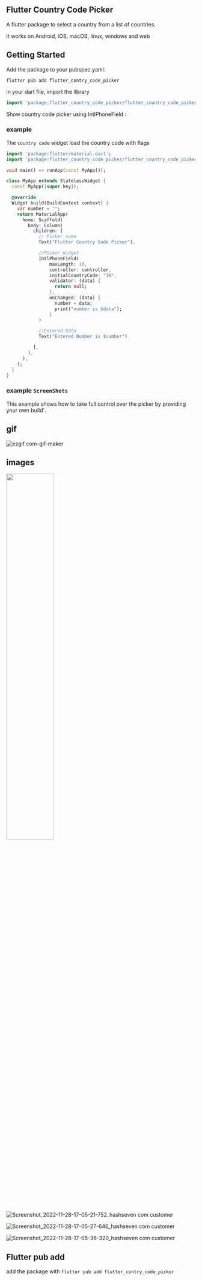 ## Flutter Country Code Picker

A flutter package to select a country from a list of countries.

It works on Android, iOS, macOS, linux, windows and web

## Getting Started

Add the package to your pubspec.yaml:

`flutter pub add flutter_contry_code_picker`

in your dart file, import the library
```dart
import 'package:flutter_country_code_picker/flutter_country_code_picker.dart';
```

Show country code picker using IntlPhoneField :

### example

The `country code` widget load the country code with flags

```dart
import 'package:flutter/material.dart';
import 'package:flutter_country_code_picker/flutter_country_code_picker.dart';

void main() => runApp(const MyApp());

class MyApp extends StatelessWidget {
  const MyApp({super.key});

  @override
  Widget build(BuildContext context) {
    var number = "";
    return MaterialApp(
      home: Scaffold(
        body: Column(
          children: [
            // Picker name
            Text("Flutter Country Code Picker"),

            //Picker Widget
            IntlPhoneField(
                maxLength: 10,
                controller: controller,
                initialCountryCode: "IN",
                validator: (data) {
                  return null;
                },
                onChanged: (data) {
                  number = data;
                  print("number is $data");
                }
            )

            //Entered Data
            Text("Entered Number is $number")

          ],
        ),
      ),
    );
  }
}
```


### example `ScreenShots`
This example shows how to take full control over the picker by providing your own build`.
## gif 

![ezgif com-gif-maker](https://user-images.githubusercontent.com/99036793/204272434-db5bab2d-b782-4828-bbf0-e0e06d0959ff.gif)

## images

<img src=https://user-images.githubusercontent.com/99036793/204272531-f525a6cb-3183-4624-bc97-07e75bdb24ee.jpg width=50% height=50%>

![Screenshot_2022-11-28-17-05-21-752_hashseven com customer](https://user-images.githubusercontent.com/99036793/204272538-79a97f6a-8c89-4273-a713-52f5040736ed.jpg)

![Screenshot_2022-11-28-17-05-27-646_hashseven com customer](https://user-images.githubusercontent.com/99036793/204272542-72f0c9f0-6742-4547-87c0-c86b580c9cb1.jpg)

![Screenshot_2022-11-28-17-05-36-320_hashseven com customer](https://user-images.githubusercontent.com/99036793/204272546-936955ac-bbba-410a-a61a-f3a9cedfe998.jpg)


## Flutter pub add

add the package with `flutter pub add flutter_contry_code_picker`




    
